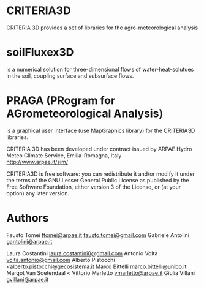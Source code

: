 # CRITERIA3D
CRITERIA 3D provides a set of libraries for the agro-meteorological analysis

# soilFluxex3D
is a numerical solution for three-dimensional flows of water-heat-solutues in the soil, coupling surface and subsurface flows.

# PRAGA (PRogram for AGrometeorological Analysis)
is a graphical user interface (use MapGraphics library) for the CRITERIA3D libraries.

CRITERIA 3D has been developed under contract issued by 
ARPAE Hydro Meteo Climate Service, Emilia-Romagna, Italy    
http://www.arpae.it/sim/

CRITERIA3D is free software: you can redistribute it and/or modify
it under the terms of the GNU Lesser General Public License as published by the Free Software Foundation, 
either version 3 of the License, or (at your option) any later version.

# Authors
Fausto Tomei <ftomei@arpae.it>  <fausto.tomei@gmail.com> 
Gabriele Antolini	 <gantolini@arpae.it>

Laura Costantini  <laura.costantini0@gmail.com>
Antonio Volta		<volta.antonio@gmail.com>
Alberto Pistocchi	 <alberto.pistocchi@gecosistema.it
Marco Bittelli   <marco.bittelli@unibo.it>
Margot Van Soetendaal <
Vittorio Marletto <vmarletto@arpae.it>
Giulia Villani  <gvillani@arpae.it>
